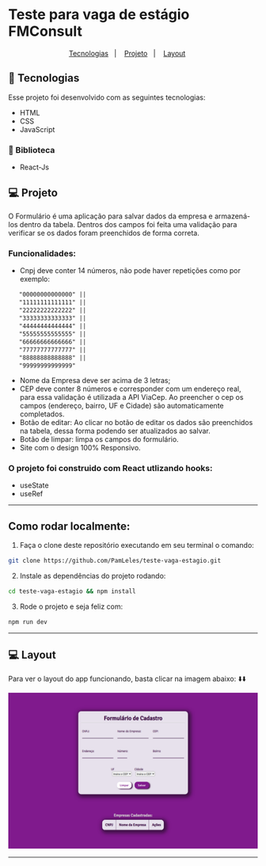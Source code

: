 # Teste para vaga de estágio FMConsult

<p  align="center">
  <a href="#-tecnologias">Tecnologias</a>&nbsp;&nbsp;&nbsp;|&nbsp;&nbsp;&nbsp;
  <a href="#-projeto">Projeto</a>&nbsp;&nbsp;&nbsp;|&nbsp;&nbsp;&nbsp; 
  <a href="#-layout">Layout</a>&nbsp;&nbsp;&nbsp;&nbsp;&nbsp;&nbsp;

</p>

## 🚀 Tecnologias

Esse projeto foi desenvolvido com as seguintes tecnologias:

- HTML
- CSS
- JavaScript

### 📜 Biblioteca

- React-Js

## 💻 Projeto

O Formulário é uma aplicação para salvar dados da empresa e armazená-los dentro da tabela.
Dentros dos campos foi feita uma validação para verificar se os dados foram preenchidos de forma correta.

### Funcionalidades:

- Cnpj deve conter 14 números, não pode haver repetições como por exemplo:

```
   "00000000000000" ||
   "11111111111111" ||
   "22222222222222" ||
   "33333333333333" ||
   "44444444444444" ||
   "55555555555555" ||
   "66666666666666" ||
   "77777777777777" ||
   "88888888888888" ||
   "99999999999999"
```

- Nome da Empresa deve ser acima de 3 letras;
- CEP deve conter 8 números e corresponder com um endereço real, para essa validação é utilizada a API <a src="https://viacep.com.br/">ViaCep</a>. Ao preencher o cep os campos (endereço, bairro, UF e Cidade) são automaticamente completados.
- Botão de editar: Ao clicar no botão de editar os dados são preenchidos na tabela, dessa forma podendo ser atualizados ao salvar.
- Botão de limpar: limpa os campos do formulário.
- Site com o design 100% Responsivo.

### O projeto foi construido com React utlizando hooks:

<ul>
<li> useState</li>
<li> useRef</li>
</ul>

---

## Como rodar localmente:

1. Faça o clone deste repositório executando em seu terminal o comando:

```bash
git clone https://github.com/PamLeles/teste-vaga-estagio.git
```

2. Instale as dependências do projeto rodando:

```bash
cd teste-vaga-estagio && npm install
```

3. Rode o projeto e seja feliz com:

```bash
npm run dev
```

---

## 💻 Layout

<p> Para ver o layout do app funcionando, basta clicar na imagem abaixo: ⬇️⬇️ </p>

[![miniatura do app](https://github.com/PamLeles/teste-vaga-estagio/blob/main/public/assets/miniatura.png)](https://teste-vaga-estagio.vercel.app/)

---
